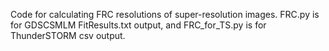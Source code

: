 Code for calculating FRC resolutions of super-resolution images. FRC.py is 
for GDSCSMLM FitResults.txt output, and FRC_for_TS.py is for ThunderSTORM 
csv output. 
